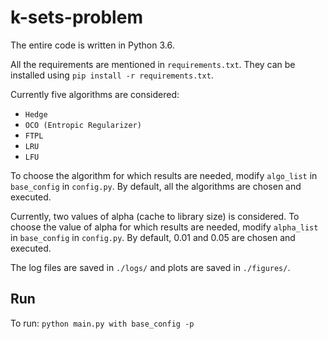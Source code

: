 # k-sets-problem

The entire code is written in Python 3.6. 

All the requirements are mentioned in `requirements.txt`. They can be installed using `pip install -r requirements.txt`.

Currently five algorithms are considered:
 * `Hedge`
 * `OCO (Entropic Regularizer)`
 * `FTPL`
 * `LRU`
 * `LFU`
 
To choose the algorithm for which results are needed, modify `algo_list` in `base_config` in `config.py`. By default, all the algorithms are chosen and executed.

Currently, two values of alpha (cache to library size) is considered.
To choose the value of alpha for which results are needed, modify `alpha_list` in `base_config` in `config.py`. By default, 0.01 and 0.05 are chosen and executed.

The log files are saved in `./logs/` and plots are saved in `./figures/`.

## Run
To run: `python main.py with base_config -p`
